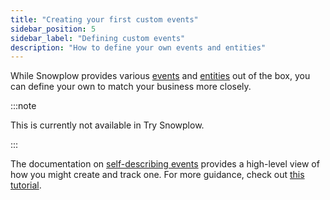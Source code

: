 ```yaml
---
title: "Creating your first custom events"
sidebar_position: 5
sidebar_label: "Defining custom events"
description: "How to define your own events and entities"
---
```


While Snowplow provides various [events](/docs/understanding-your-pipeline/events/index.md) and [entities](/docs/understanding-your-pipeline/entities/index.md) out of the box, you can define your own to match your business more closely.

:::note

This is currently not available in Try Snowplow.

:::

The documentation on [self-describing events](/docs/understanding-your-pipeline/events/index.md#self-describing-events) provides a high-level view of how you might create and track one. For more guidance, check out [this tutorial](/docs/recipes/recipe-basic-tracking-design/index.md).
